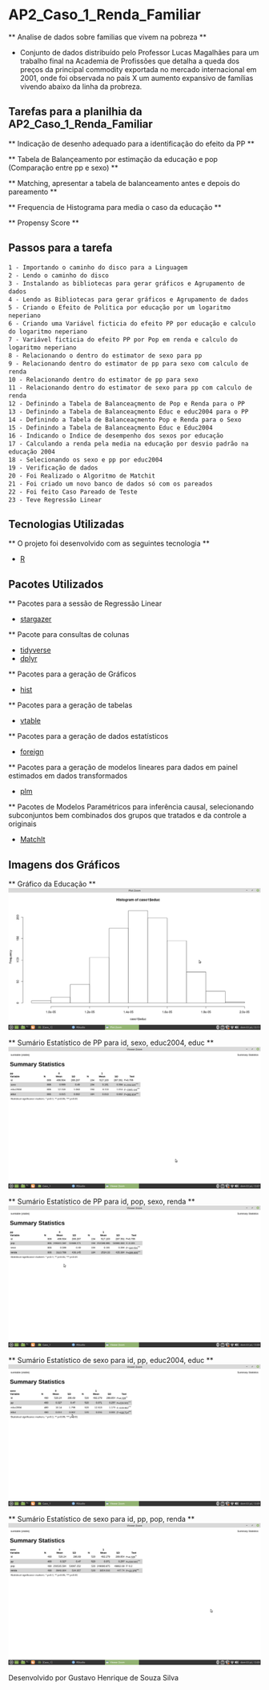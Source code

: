 # AP2_Caso_1_Renda_Familiar

** Analise de dados sobre familias que vivem na pobreza  ** 

* Conjunto de dados distribuído pelo Professor Lucas Magalhães para um trabalho final na Academia de Profissões 
que detalha a queda dos preços da principal commodity exportada no mercado internacional em 2001, onde foi observada no pais X
um aumento expansivo de famílias vivendo abaixo da linha da probreza. 

## Tarefas para a planilhia da AP2_Caso_1_Renda_Familiar

** Indicação de desenho adequado para a identificação do efeito da PP ** 
   
** Tabela de Balançeamento por estimação da educação e pop (Comparação entre pp e sexo) ** 

** Matching, apresentar a tabela de balanceamento antes e depois do pareamento ** 

** Frequencia de Histograma para media o caso da educação **

** Propensy Score ** 

## Passos para a tarefa 

    1 - Importando o caminho do disco para a Linguagem 
    2 - Lendo o caminho do disco 
    3 - Instalando as bibliotecas para gerar gráficos e Agrupamento de dados
    4 - Lendo as Bibliotecas para gerar gráficos e Agrupamento de dados
    5 - Criando o Efeito de Politica por educação por um logaritmo neperiano 
    6 - Criando uma Variável ficticia do efeito PP por educação e calculo do logaritmo neperiano
    7 - Variável ficticia do efeito PP por Pop em renda e calculo do logaritmo neperiano 
    8 - Relacionando o dentro do estimator de sexo para pp 
    9 - Relacionando dentro do estimator de pp para sexo com calculo de renda 
    10 - Relacionando dentro do estimator de pp para sexo 
    11 - Relacionando dentro do estimator de sexo para pp com calculo de renda 
    12 - Definindo a Tabela de Balanceaçmento de Pop e Renda para o PP 
    13 - Definindo a Tabela de Balanceaçmento Educ e educ2004 para o PP 
    14 - Definindo a Tabela de Balanceaçmento Pop e Renda para o Sexo 
    15 - Definindo a Tabela de Balanceaçmento Educ e Educ2004 
    16 - Indicando o Indice de desempenho dos sexos por educação 
    17 - Calculando a renda pela media na educação por desvio padrão na educação 2004 
    18 - Selecionando os sexo e pp por educ2004
    19 - Verificação de dados 
    20 - Foi Realizado o Algoritmo de Matchit 
    21 - Foi criado um novo banco de dados só com os pareados 
    22 - Foi feito Caso Pareado de Teste 
    23 - Teve Regressão Linear 
    
## Tecnologias Utilizadas 

** O projeto foi desenvolvido com as seguintes tecnologia ** 

- [R](https://www.r-project.org/)

## Pacotes Utilizados 

** Pacotes para a sessão de Regressão Linear

- [stargazer](https://www.rdocumentation.org/packages/stargazer/versions/5.2.3/topics/stargazer)

** Pacote para consultas de colunas 

- [tidyverse](https://www.tidyverse.org/)
- [dplyr](https://dplyr.tidyverse.org/) 

** Pacotes para a geração de Gráficos 

- [hist](https://sosestatistica.com.br/como-fazer-e-analisar-um-histograma-no-r/)

** Pacotes para a geração de tabelas 

- [vtable](https://www.rdocumentation.org/packages/vtable/versions/1.3.3/topics/vtable) 

** Pacotes para a geração de dados estatísticos 

- [foreign](https://stats.oarc.ucla.edu/r/faq/how-to-input-data-into-r/) 

** Pacotes para a geração de modelos lineares para dados em painel estimados em dados transformados

- [plm](https://www.rdocumentation.org/packages/plm/versions/2.6-1/topics/plm)

** Pacotes de Modelos Paramétricos para inferência causal, selecionando subconjuntos bem combinados dos grupos que tratados e da controle a originais

- [MatchIt](https://stats.oarc.ucla.edu/r/faq/how-to-input-data-into-r/) 

## Imagens dos Gráficos 

** Gráfico da Educação ** 
<img src="grafico_educ.png">

** Sumário Estatístico de PP para id, sexo, educ2004, educ **
<img src="summary_statistics_1.png">

** Sumário Estatístico de PP para id, pop, sexo, renda  ** 
<img src="summary_statistics_2.png">

** Sumário Estatístico de sexo para id, pp, educ2004, educ  ** 
<img src="summary_statistics_3.png">

** Sumário Estatístico de sexo para id, pp, pop, renda  ** 
<img src="summary_statistics_4.png">

Desenvolvido por Gustavo Henrique de Souza Silva

